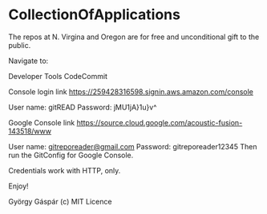 # CollectionOfApplications

The repos at N. Virgina and Oregon are for free and unconditional gift to the public.

Navigate to:

Developer Tools
  CodeCommit

Console login link
https://259428316598.signin.aws.amazon.com/console

User name: 
gitREAD
Password:
jMU1jA}1u}v^

Google Console link
https://source.cloud.google.com/acoustic-fusion-143518/www

User name:
gitreporeader@gmail.com
Password:
gitreporeader12345
Then run the GitConfig for Google Console.

Credentials work with HTTP, only.

Enjoy!

György Gáspár (c) MIT Licence
